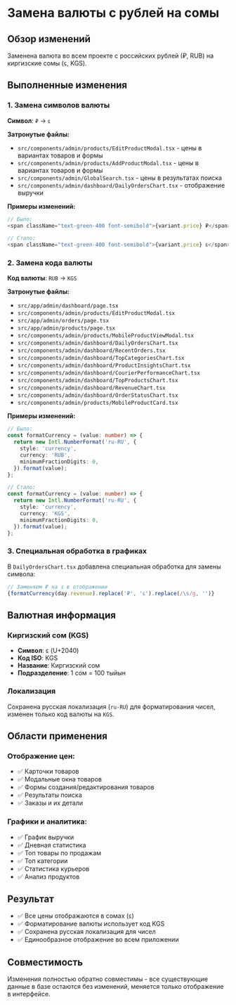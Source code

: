 # Замена валюты с рублей на сомы

## Обзор изменений
Заменена валюта во всем проекте с российских рублей (₽, RUB) на киргизские сомы (⃀, KGS).

## Выполненные изменения

### 1. Замена символов валюты
**Символ**: `₽` → `⃀`

**Затронутые файлы:**
- `src/components/admin/products/EditProductModal.tsx` - цены в вариантах товаров и формы
- `src/components/admin/products/AddProductModal.tsx` - цены в вариантах товаров и формы  
- `src/components/admin/GlobalSearch.tsx` - цены в результатах поиска
- `src/components/admin/dashboard/DailyOrdersChart.tsx` - отображение выручки

**Примеры изменений:**
```typescript
// Было:
<span className="text-green-400 font-semibold">{variant.price} ₽</span>

// Стало:
<span className="text-green-400 font-semibold">{variant.price} ⃀</span>
```

### 2. Замена кода валюты
**Код валюты**: `RUB` → `KGS`

**Затронутые файлы:**
- `src/app/admin/dashboard/page.tsx`
- `src/components/admin/products/EditProductModal.tsx`
- `src/app/admin/orders/page.tsx`
- `src/app/admin/products/page.tsx`
- `src/components/admin/products/MobileProductViewModal.tsx`
- `src/components/admin/dashboard/DailyOrdersChart.tsx`
- `src/components/admin/dashboard/RecentOrders.tsx`
- `src/components/admin/dashboard/TopCategoriesChart.tsx`
- `src/components/admin/dashboard/ProductInsightsChart.tsx`
- `src/components/admin/dashboard/CourierPerformanceChart.tsx`
- `src/components/admin/dashboard/TopProductsChart.tsx`
- `src/components/admin/dashboard/RevenueChart.tsx`
- `src/components/admin/dashboard/OrderStatusChart.tsx`
- `src/components/admin/products/MobileProductCard.tsx`

**Примеры изменений:**
```typescript
// Было:
const formatCurrency = (value: number) => {
  return new Intl.NumberFormat('ru-RU', {
    style: 'currency',
    currency: 'RUB',
    minimumFractionDigits: 0,
  }).format(value);
};

// Стало:
const formatCurrency = (value: number) => {
  return new Intl.NumberFormat('ru-RU', {
    style: 'currency',
    currency: 'KGS',
    minimumFractionDigits: 0,
  }).format(value);
};
```

### 3. Специальная обработка в графиках
В `DailyOrdersChart.tsx` добавлена специальная обработка для замены символа:

```typescript
// Заменяем ₽ на ⃀ в отображении
{formatCurrency(day.revenue).replace('₽', '⃀').replace(/\s/g, '')}
```

## Валютная информация

### Киргизский сом (KGS)
- **Символ**: ⃀ (U+2040)
- **Код ISO**: KGS
- **Название**: Киргизский сом
- **Подразделение**: 1 сом = 100 тыйын

### Локализация
Сохранена русская локализация (`ru-RU`) для форматирования чисел, изменен только код валюты на `KGS`.

## Области применения

### Отображение цен:
- ✅ Карточки товаров
- ✅ Модальные окна товаров  
- ✅ Формы создания/редактирования товаров
- ✅ Результаты поиска
- ✅ Заказы и их детали

### Графики и аналитика:
- ✅ График выручки
- ✅ Дневная статистика
- ✅ Топ товары по продажам
- ✅ Топ категории
- ✅ Статистика курьеров
- ✅ Анализ продуктов

## Результат
- ✅ Все цены отображаются в сомах (⃀)
- ✅ Форматирование валюты использует код KGS
- ✅ Сохранена русская локализация для чисел
- ✅ Единообразное отображение во всем приложении

## Совместимость
Изменения полностью обратно совместимы - все существующие данные в базе остаются без изменений, меняется только отображение в интерфейсе.
